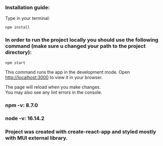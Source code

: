 ### Installation guide:

Type in your terminal:

`npm install`


### In order to run the project locally you should use the following command (make sure u changed your path to the project directory):

`npm start`

This command runs the app in the development mode.
Open [http://localhost:3000](http://localhost:3000) to view it in your browser.

The page will reload when you make changes.\
You may also see any lint errors in the console.


### npm -v: 8.7.0
### node -v: 16.14.2

### Project was created with create-react-app and styled mostly with MUI external library. 

